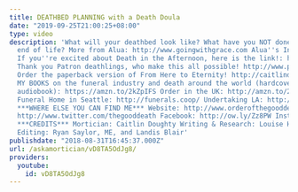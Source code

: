 ```yaml
---
title: DEATHBED PLANNING with a Death Doula
date: "2019-09-25T21:00:25+08:00"
type: video
description: 'What will your deathbed look like? What have you NOT done to plan for
  end of life? More from Alua: http://www.goingwithgrace.com Alua''s Instagram: https://www.instagram.com/going_with_grace/
  If you''re excited about Death in the Afternoon, here is the link!: https://ifundwomen.com/projects/death-afternoon
  Thank you Patron deathlings, who make this all possible! http://www.patreon.com/thegooddeath
  Order the paperback version of From Here to Eternity! http://caitlindoughty.com/books/from-here-to-eternity
  MY BOOKS on the funeral industry and death around the world (hardcover, ebook, or
  audiobook): https://amzn.to/2kZpIFS Order in the UK: http://amzn.to/2x2Z2aL Co-Op
  Funeral Home in Seattle: http://funerals.coop/ Undertaking LA: http://www.undertakingla.com
  ***WHERE ELSE YOU CAN FIND ME*** Website: http://www.orderofthegooddeath.com Twitter:
  http://www.twitter.com/thegooddeath Facebook: http://ow.ly/Zz8PW Instagram: http://www.instagram.com/thegooddeath
  ***CREDITS*** Mortician: Caitlin Doughty Writing & Research: Louise Hung (@LouiseHung1)
  Editing: Ryan Saylor, ME, and Landis Blair'
publishdate: "2018-08-31T16:45:37.000Z"
url: /askamortician/vD8TA5OdJg8/
providers:
  youtube:
    id: vD8TA5OdJg8
---
```

